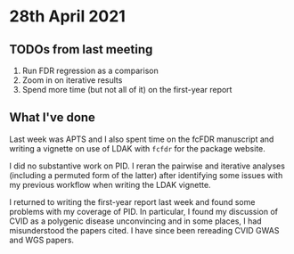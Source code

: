 # 28th April 2021

## TODOs from last meeting

1. Run FDR regression as a comparison
2. Zoom in on iterative results
3. Spend more time (but not all of it) on the first-year report

## What I've done

Last week was APTS and I also spent time on the fcFDR manuscript and writing a vignette on use of LDAK with `fcfdr` for the package website.

I did no substantive work on PID. I reran the pairwise and iterative analyses (including a permuted form of the latter) after identifying some issues with my previous workflow when writing the LDAK vignette. 

I returned to writing the first-year report last week and found some problems with my coverage of PID. In particular, I found my discussion of CVID as a polygenic disease unconvincing and in some places, I had misunderstood the papers cited. I have since been rereading CVID GWAS and WGS papers. 
